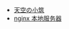 - [天空の小筑](#/%E5%A4%A9%E7%A9%BA%E3%81%AE%E5%B0%8F%E7%AD%91)
- [nginx 本地服务器](#/%E5%A4%A9%E7%A9%BA%E3%81%AE%E5%B0%8F%E7%AD%91/nginx-%E6%9C%AC%E5%9C%B0%E6%9C%8D%E5%8A%A1%E5%99%A8)
